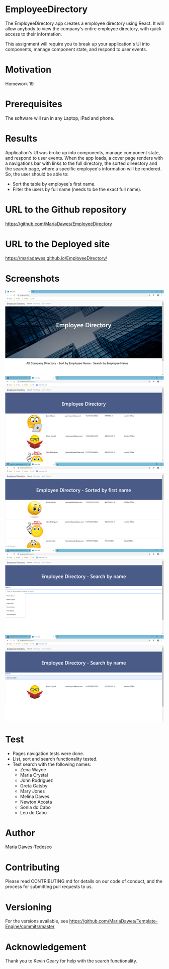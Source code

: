 # EmployeeDirectory

The EmployeeDirectory app creates a employee directory using React. It will allow anybody to view the company's entire employee directory, with  quick access to their information.  

This assignment will require you to break up your application's UI into components, manage component state, and respond to user events.

# Motivation 
Homework 19 

# Prerequisites
The software will run in any Laptop, iPad and phone.

# Results
Application's UI was broke up into components, manage component state, and respond to user events.
When the app loads, a cover page renders with a navigations bar with links to the full directory, the sorted direectory and the search page, where a specific employee's information will be rendered. So, the user should be able to:
  * Sort the table by employee's first name.
  * Filter the users by full name (needs to be the exact full name). 

# URL to the Github repository
https://github.com/MariaDawes/EmployeeDirectory

# URL to the Deployed site
https://mariadawes.github.io/EmployeeDirectory/

# Screenshots
![alt text](./src/screenshots/firstpage.png "FirstPage")
![alt text](./src/screenshots/directory.png "Directory")
![alt text](./src/screenshots/sort.png "Sort")
![alt text](./src/screenshots/searchlist.png "Search")
![alt text](./src/screenshots/search.png "Search")

# Test
  * Pages navigation tests were done. 
  * List, sort and search functionality tested. 
  * Test search with the following names:
      * Zena Wayne
      * Maria Crystal
      * John Rodriguez
      * Greta Gatsby
      * Mary Jones
      * Melina Dawes
      * Newton Acosta
      * Sonia do Cabo
      * Leo do Cabo

# Author
Maria Dawes-Tedesco

# Contributing
Please read CONTRIBUTING.md for details on our code of conduct, and the process for submitting pull requests to us.

# Versioning

For the versions available, see https://github.com/MariaDawes/Template-Engine/commits/master

# Acknowledgement

Thank you to Kevin Geary for help with the search functionality.
